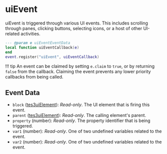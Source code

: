 # uiEvent

uiEvent is triggered through various UI events. This includes scrolling through panes, clicking buttons, selecting icons, or a host of other UI-related activities.

```lua
--- @param e uiEventEventData
local function uiEventCallback(e)
end
event.register("uiEvent", uiEventCallback)
```

!!! tip
	An event can be claimed by setting `e.claim` to `true`, or by returning `false` from the callback. Claiming the event prevents any lower priority callbacks from being called.

## Event Data

* `block` ([tes3uiElement](../../types/tes3uiElement)): *Read-only*. The UI element that is firing this event.
* `parent` ([tes3uiElement](../../types/tes3uiElement)): *Read-only*. The calling element's parent.
* `property` (number): *Read-only*. The property identifier that is being triggered.
* `var1` (number): *Read-only*. One of two undefined variables related to the event.
* `var2` (number): *Read-only*. One of two undefined variables related to the event.

